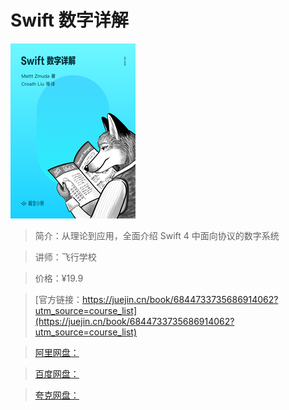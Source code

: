# Swift 数字详解

![img](../../assets/166169bb03a76f8b~tplv-t2oaga2asx-no-mark_280_280_200_280.png)

> 简介：从理论到应用，全面介绍 Swift 4 中面向协议的数字系统

> 讲师：飞行学校

> 价格：¥19.9

> [官方链接：https://juejin.cn/book/6844733735686914062?utm_source=course_list](https://juejin.cn/book/6844733735686914062?utm_source=course_list)

> [阿里网盘：]()

> [百度网盘：]()

> [夸克网盘：]()
